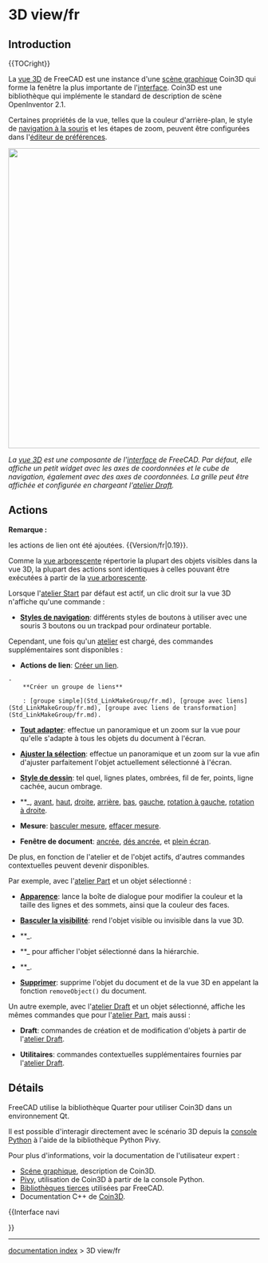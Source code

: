 # 3D view/fr
## Introduction


{{TOCright}}

La [vue 3D](3D_view/fr.md) de FreeCAD est une instance d'une [scène graphique](Scenegraph/fr.md) Coin3D qui forme la fenêtre la plus importante de l\'[interface](interface/fr.md). Coin3D est une bibliothèque qui implémente le standard de description de scène OpenInventor 2.1.

Certaines propriétés de la vue, telles que la couleur d\'arrière-plan, le style de [navigation à la souris](Mouse_navigation/fr.md) et les étapes de zoom, peuvent être configurées dans l\'[éditeur de préférences](Preferences_Editor/fr.md).

<img alt="" src=images/FreeCAD_3D_view.png  style="width:600px;">



*La [vue 3D](3D_view/fr.md) est une composante de l'[interface](interface/fr.md) de FreeCAD. Par défaut, elle affiche un petit widget avec les axes de coordonnées et le cube de navigation, également avec des axes de coordonnées. La grille peut être affichée et configurée en chargeant l'[atelier Draft](Draft_Workbench/fr.md).*

## Actions


**Remarque :**

les actions de lien ont été ajoutées. {{Version/fr|0.19}}.

Comme la [vue arborescente](tree_view/fr.md) répertorie la plupart des objets visibles dans la vue 3D, la plupart des actions sont identiques à celles pouvant être exécutées à partir de la [vue arborescente](tree_view/fr.md).

Lorsque l\'[atelier Start](Start_Workbench/fr.md) par défaut est actif, un clic droit sur la vue 3D n'affiche qu'une commande :

-    **[Styles de navigation](Mouse_navigation/fr.md)**: différents styles de boutons à utiliser avec une souris 3 boutons ou un trackpad pour ordinateur portable.

Cependant, une fois qu\'un [atelier](Workbenches/fr.md) est chargé, des commandes supplémentaires sont disponibles :

-    **Actions de lien**: [Créer un lien](Std_LinkMake/fr.md).

    -   
        **Créer un groupe de liens**
        
        : [groupe simple](Std_LinkMakeGroup/fr.md), [groupe avec liens](Std_LinkMakeGroup/fr.md), [groupe avec liens de transformation](Std_LinkMakeGroup/fr.md).

-    **[Tout adapter](Std_ViewFitAll/fr.md)**: effectue un panoramique et un zoom sur la vue pour qu\'elle s\'adapte à tous les objets du document à l\'écran.

-    **[Ajuster la sélection](Std_ViewFitSelection/fr.md)**: effectue un panoramique et un zoom sur la vue afin d'ajuster parfaitement l'objet actuellement sélectionné à l'écran.

-    **[Style de dessin](Std_DrawStyle/fr.md)**: tel quel, lignes plates, ombrées, fil de fer, points, ligne cachée, aucun ombrage.

-    **_, [avant](Std_ViewFront/fr.md), [haut](Std_ViewTop/fr.md), [droite](Std_ViewRight/fr.md), [arrière](Std_ViewRear/fr.md), [bas](Std_ViewBottom/fr.md), [gauche](Std_ViewLeft/fr.md), [rotation à gauche](Std_ViewRotateLeft/fr.md), [rotation à droite](Std_ViewRotateRight/fr.md).

-    **Mesure**: [basculer mesure](View_Measure_Toggle_All/fr.md), [effacer mesure](View_Measure_Clear_All/fr.md).

-    **Fenêtre de document**: [ancrée](Std_ViewDockUndockFullscreen/fr.md), [dés ancrée](Std_ViewDockUndockFullscreen/fr.md), et [plein écran](Std_ViewDockUndockFullscreen/fr.md).

De plus, en fonction de l\'atelier et de l\'objet actifs, d\'autres commandes contextuelles peuvent devenir disponibles.

Par exemple, avec l\'[atelier Part](Part_Workbench/fr.md) et un objet sélectionné :

-    **[Apparence](Std_SetAppearance/fr.md)**: lance la boîte de dialogue pour modifier la couleur et la taille des lignes et des sommets, ainsi que la couleur des faces.

-    **[Basculer la visibilité](Std_ToggleVisibility/fr.md)**: rend l\'objet visible ou invisible dans la vue 3D.

-    **_.

-    **_ pour afficher l\'objet sélectionné dans la hiérarchie.

-    **_.

-    **[Supprimer](Std_Delete/fr.md)**: supprime l\'objet du document et de la vue 3D en appelant la fonction `removeObject()` du document.

Un autre exemple, avec l\'[atelier Draft](Draft_Workbench/fr.md) et un objet sélectionné, affiche les mêmes commandes que pour l\'[atelier Part](Part_Workbench/fr.md), mais aussi :

-    **Draft**: commandes de création et de modification d\'objets à partir de l\'[atelier Draft](Draft_Workbench/fr.md).

-    **Utilitaires**: commandes contextuelles supplémentaires fournies par l\'[atelier Draft](Draft_Workbench/fr.md).

## Détails

FreeCAD utilise la bibliothèque Quarter pour utiliser Coin3D dans un environnement Qt.

Il est possible d\'interagir directement avec le scénario 3D depuis la [console Python](Python_console/fr.md) à l\'aide de la bibliothèque Python Pivy.

Pour plus d\'informations, voir la documentation de l\'utilisateur expert :

-   [Scéne graphique](Scenegraph/fr.md), description de Coin3D.
-   [Pivy](Pivy/fr.md), utilisation de Coin3D à partir de la console Python.
-   [Bibliothèques tierces](Third_Party_Libraries/fr.md) utilisées par FreeCAD.
-   Documentation C++ de [Coin3D](https://grey.colorado.edu/coin3d/index.html).


{{Interface navi

}}

---
[documentation index](../README.md) > 3D view/fr
